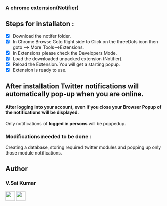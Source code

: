 

### A chrome extension(Notifier)


## Steps for installaton :
  - [x] Download the notifer folder.
  - [x] In Chrome Browse Goto Right side to Click  on the threeDots icon then goto --> More Tools-->Extensions.
  - [x] In Extensions please check the Developers Mode.
  - [x] Load the downloaded unpacked extension (Notifier).
  - [x] Reload the Extension. You will get a starting popup.
  - [x] Extension is ready to use.
## After installation Twitter notifications will automatically pop-up when you are online.
    
   #### After logging into your account, even if you close your Browser Popup of the notifications will be displayed.
   
   Only notifications of **logged in persons** will be poppedup.
   

### Modifications needed to be done :
   Creating a database, storing required twitter modules and  popping up only those module notifications.
   
## Author
### V.Sai Kumar

[<img src="https://image.flaticon.com/icons/svg/34/34238.svg" width="30" padding="10">](https://twitter.com/_vsk4)
[<img src="https://upload.wikimedia.org/wikipedia/commons/9/91/Octicons-mark-github.svg" width="30" padding="10">](https://github.com/vsk4)
